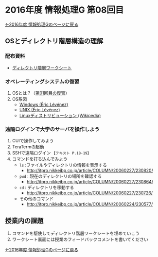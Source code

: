 #  2016年度 情報処理G 第08回目

[←2016年度 情報処理Gのページに戻る](../2016infoG.md)

##  OSとディレクトリ階層構造の理解

### 配布資料

- [ディレクトリ階層ワークシート](08/DirectoryWorksheet.pdf)

### オペレーティングシステムの復習

1. OSとは？（[第01回目の復習](01.md)）
2. OS系図
	- [Windows (Éric Lévénez)](http://www.levenez.com/windows/)
	- [UNIX (Éric Lévénez)](http://www.levenez.com/unix/)
	- [Linuxディストリビューション (Wikipedia)](https://ja.wikipedia.org/wiki/Linux%E3%83%87%E3%82%A3%E3%82%B9%E3%83%88%E3%83%AA%E3%83%93%E3%83%A5%E3%83%BC%E3%82%B7%E3%83%A7%E3%83%B3)

### 遠隔ログインで大学のサーバを操作しよう

1. CUIで操作してみよう
2. TeraTermの起動
3. SSHで遠隔ログイン `【テキスト P.18-19】`
4. コマンドを打ち込んでみよう
	- `ls` :ファイルやディレクトリの情報を表示する
		- http://itpro.nikkeibp.co.jp/article/COLUMN/20060227/230820/
	- `pwd` : 現在のディレクトリの場所を確認する
		- http://itpro.nikkeibp.co.jp/article/COLUMN/20060227/230864/
	- `cd` : ディレクトリを移動する
		- http://itpro.nikkeibp.co.jp/article/COLUMN/20060227/230726/
	- その他のコマンド
		- http://itpro.nikkeibp.co.jp/article/COLUMN/20060224/230577/

## 授業内の課題

1. コマンドを駆使してディレクトリ階層ワークシートを埋めていこう
2. ワークシート裏面には授業のフィードバックコメントを書いてください

[←2016年度 情報処理Gのページに戻る](../2016infoG.md)